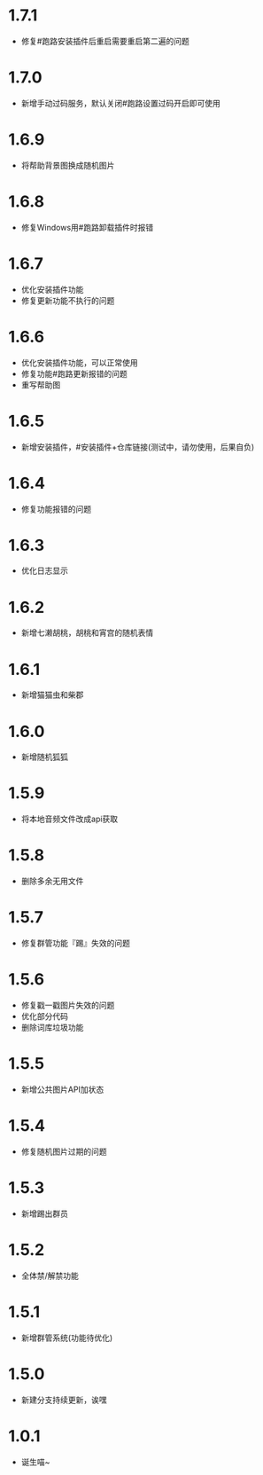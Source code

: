 # 1.7.1
* 修复#跑路安装插件后重启需要重启第二遍的问题

# 1.7.0
* 新增手动过码服务，默认关闭#跑路设置过码开启即可使用

# 1.6.9
* 将帮助背景图换成随机图片

# 1.6.8
* 修复Windows用#跑路卸载插件时报错

# 1.6.7
* 优化安装插件功能
* 修复更新功能不执行的问题

# 1.6.6
* 优化安装插件功能，可以正常使用
* 修复功能#跑路更新报错的问题
* 重写帮助图

# 1.6.5
* 新增安装插件，#安装插件+仓库链接(测试中，请勿使用，后果自负)

# 1.6.4
* 修复功能报错的问题

# 1.6.3
* 优化日志显示

# 1.6.2
* 新增七濑胡桃，胡桃和宵宫的随机表情

# 1.6.1
* 新增猫猫虫和柴郡

# 1.6.0
* 新增随机狐狐

# 1.5.9
* 将本地音频文件改成api获取

# 1.5.8
* 删除多余无用文件

# 1.5.7
* 修复群管功能『踢』失效的问题

# 1.5.6
* 修复戳一戳图片失效的问题
* 优化部分代码
* 删除词库垃圾功能

# 1.5.5
* 新增公共图片API加状态

# 1.5.4
* 修复随机图片过期的问题

# 1.5.3
* 新增踢出群员

# 1.5.2
* 全体禁/解禁功能

# 1.5.1
* 新增群管系统(功能待优化)

# 1.5.0
* 新建分支持续更新，诶嘿

# 1.0.1
* 诞生喵~